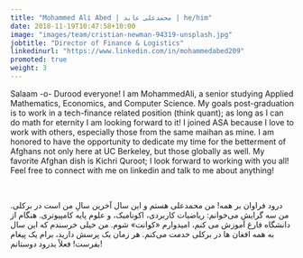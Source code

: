 ```yaml
---
title: "Mohammed Ali Abed | محمدعلی عابد | he/him"
date: 2018-11-19T10:47:58+10:00
image: "images/team/cristian-newman-94319-unsplash.jpg"
jobtitle: "Director of Finance & Logistics"
linkedinurl: "https://www.linkedin.com/in/mohammedabed209"
promoted: true
weight: 3
---
```


Salaam -o- Durood everyone! I am MohammedAli, a senior studying Applied Mathematics, Economics, and Computer Science. My goals post-graduation is to work in a tech-finance related position (think quant); as long as I can do math for eternity I am looking forward to it! I joined ASA because I love to work with others, especially those from the same maihan as mine. I am honored to have the opportunity to dedicate my time for the betterment of Afghans not only here at UC Berkeley, but those globally as well. My favorite Afghan dish is Kichri Quroot; I look forward to working with you all! Feel free to connect with me on linkedin and talk to me about anything!

<br/>

درود فراوان بر همه! من محمدعلی هستم و این سال آخرین سالِ من است در برکلی. من سه گرایش می‌خوانم: ریاضیات کاربردی، اکونامیک، و علوم پایه کامپیوتری. هنگام از دانشگاه فارغ آموزش می‌ کنم، امیدوارم «کوانت» شوم. من خیلی خرسندم که این سال به همه افغان ها در برکلی خدمت می‌کنم. هر زمان یک پرسش دارید، برام یک پیغام بفرست! فعلاً بدرود دوستانم!
<!-- Calendly inline widget begin -->
<div class="calendly-inline-widget" data-url="https://calendly.com/mohammedabed/tutoring?primary_color=e8390f" style="min-width:320px;height:630px;"></div>
<script type="text/javascript" src="https://assets.calendly.com/assets/external/widget.js" async></script>
<!-- Calendly inline widget end -->
